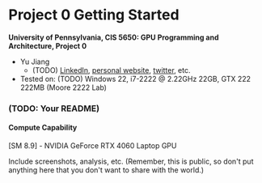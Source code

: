 # Project 0 Getting Started

**University of Pennsylvania, CIS 5650: GPU Programming and Architecture, Project 0**

-   Yu Jiang
    -   (TODO) [LinkedIn](), [personal website](), [twitter](), etc.
-   Tested on: (TODO) Windows 22, i7-2222 @ 2.22GHz 22GB, GTX 222 222MB (Moore 2222 Lab)

### (TODO: Your README)

#### Compute Capability

[SM 8.9] - NVIDIA GeForce RTX 4060 Laptop GPU

Include screenshots, analysis, etc. (Remember, this is public, so don't put
anything here that you don't want to share with the world.)
